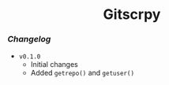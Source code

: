 <h1 align="center">Gitscrpy</h1>

### _Changelog_

* `v0.1.0`
  * Initial changes
  * Added ```getrepo()``` and ```getuser()```